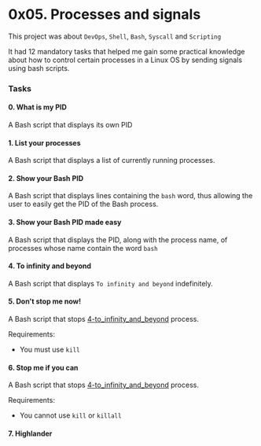# 0x05. Processes and signals
This project was about `DevOps`, `Shell`, `Bash`, `Syscall` and `Scripting`

It had 12 mandatory tasks that helped me gain some practical knowledge about
how to control certain processes in a Linux OS by sending signals
using bash scripts.

### Tasks
#### 0. What is my PID
A Bash script that displays its own PID

#### 1. List your processes
A Bash script that displays a list of currently running processes.

#### 2. Show your Bash PID
A Bash script that displays lines containing the `bash` word, thus allowing the user to easily get the PID of the Bash process.

#### 3. Show your Bash PID made easy
A Bash script that displays the PID, along with the process name, of processes whose name contain the word `bash`

#### 4. To infinity and beyond
A Bash script that displays `To infinity and beyond` indefinitely.

#### 5. Don't stop me now!
A Bash script that stops [4-to_infinity_and_beyond](./4-to_infinity_and_beyond) process.

Requirements:
- You must use `kill`

#### 6. Stop me if you can
A Bash script that stops [4-to_infinity_and_beyond](./4-to_infinity_and_beyond) process.

Requirements:
- You cannot use `kill` or `killall`

#### 7. Highlander
